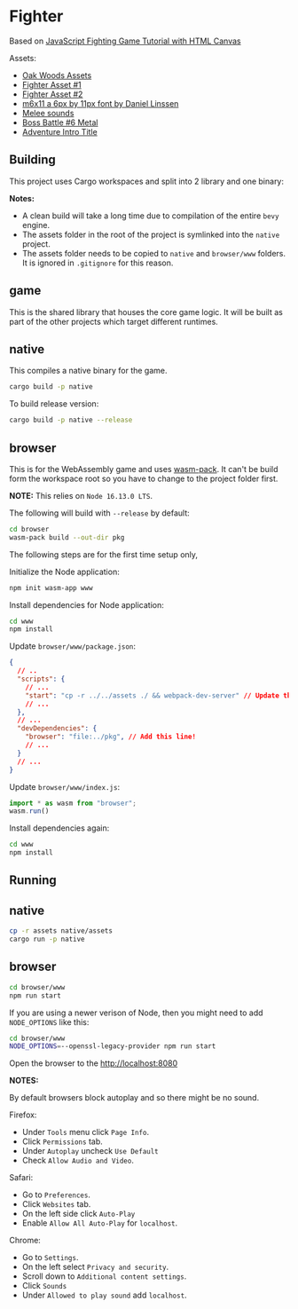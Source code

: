 # Fighter

Based on [JavaScript Fighting Game Tutorial with HTML Canvas](https://www.youtube.com/watch?v=vyqbNFMDRGQ)

Assets:
- [Oak Woods Assets](https://brullov.itch.io/oak-woods)
- [Fighter Asset #1](https://luizmelo.itch.io/martial-hero)
- [Fighter Asset #2](https://luizmelo.itch.io/martial-hero-2)
- [m6x11 a 6px by 11px font by Daniel Linssen](https://managore.itch.io/m6x11)
- [Melee sounds](https://opengameart.org/content/3-melee-sounds)
- [Boss Battle #6 Metal](https://opengameart.org/content/boss-battle-6-metal)
- [Adventure Intro Title](https://opengameart.org/content/adventure-intro-title-cinematic-epic)

## Building

This project uses Cargo workspaces and split into 2 library and one binary:

__Notes:__
- A clean build will take a long time due to compilation of the entire
  `bevy` engine.
- The assets folder in the root of the project is symlinked into the
  `native` project.
- The assets folder needs to be copied to `native` and `browser/www` folders.
  It is ignored in `.gitignore` for this reason.

## game 

This is the shared library that houses the core game logic. It will be 
built as part of the other projects which target different runtimes.

## native

This compiles a native binary for the game.

```bash
cargo build -p native
```

To build release version:

```bash
cargo build -p native --release
```

## browser

This is for the WebAssembly game and uses [wasm-pack](https://github.com/rustwasm/wasm-pack).
It can't be build form the workspace root so you have to change to the
project folder first.

__NOTE:__ This relies on `Node 16.13.0 LTS`.

The following will build with `--release` by default:

```bash
cd browser
wasm-pack build --out-dir pkg
```

The following steps are for the first time setup only, 

Initialize the Node application:

```bash
npm init wasm-app www
```

Install dependencies for Node application:

```bash
cd www
npm install
```

Update `browser/www/package.json`:

```json
{
  // ..
  "scripts": {
    // ...
    "start": "cp -r ../../assets ./ && webpack-dev-server" // Update this line!
    // ...
  },
  // ...
  "devDependencies": {
    "browser": "file:../pkg", // Add this line!
    // ...
  }
  // ...
}
```

Update `browser/www/index.js`:

```javascript
import * as wasm from "browser";
wasm.run()
```

Install dependencies again:

```bash
cd www
npm install
```

## Running

## native

```bash
cp -r assets native/assets
cargo run -p native
```

## browser

```bash
cd browser/www
npm run start
```

If you are using a newer verison of Node, then you might need to add
`NODE_OPTIONS` like this:

```bash
cd browser/www
NODE_OPTIONS=--openssl-legacy-provider npm run start
```

Open the browser to the [http://localhost:8080](http://localhost:8080/)

__NOTES:__

By default browsers block autoplay and so there might be no sound. 

Firefox: 
- Under `Tools` menu click `Page Info`.
- Click `Permissions` tab.
- Under `Autoplay` uncheck `Use Default`
- Check `Allow Audio and Video`.

Safari:
- Go to `Preferences`.
- Click `Websites` tab.
- On the left side click `Auto-Play`
- Enable `Allow All Auto-Play` for `localhost`.

Chrome:
- Go to `Settings`.
- On the left select `Privacy and security`.
- Scroll down to `Additional content settings`.
- Click `Sounds`
- Under `Allowed to play sound` add `localhost`.

